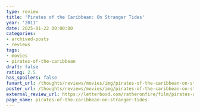 ```yaml
---
type: review
title: 'Pirates of the Caribbean: On Stranger Tides'
year: '2011'
date: 2025-01-22 00:00:00
categories:
- archived-posts
- reviews
tags:
- movies
- pirates-of-the-caribbean
draft: false
rating: 2.5
has_spoilers: false
fanart_url: /thoughts/reviews/movies/img/pirates-of-the-caribbean-on-stranger-tides_fanart.png
poster_url: /thoughts/reviews/movies/img/pirates-of-the-caribbean-on-stranger-tides_poster.png
external_review_url: https://letterboxd.com/ratheronfire/film/pirates-of-the-caribbean-on-stranger-tides/
page_name: pirates-of-the-caribbean-on-stranger-tides
---
```


